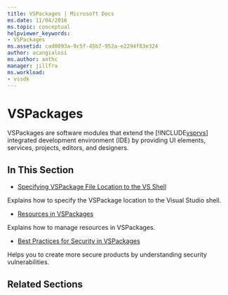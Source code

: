 ```yaml
---
title: VSPackages | Microsoft Docs
ms.date: 11/04/2016
ms.topic: conceptual
helpviewer_keywords:
- VSPackages
ms.assetid: cad0893a-9c5f-45b7-952a-e2294f83e324
author: acangialosi
ms.author: anthc
manager: jillfra
ms.workload:
- vssdk
---
```

# VSPackages
VSPackages are software modules that extend the [!INCLUDE[vsprvs](../../code-quality/includes/vsprvs_md.md)] integrated development environment (IDE) by providing UI elements, services, projects, editors, and designers.

## In This Section
- [Specifying VSPackage File Location to the VS Shell](../../extensibility/internals/specifying-vspackage-file-location-to-the-vs-shell.md)

 Explains how to specify the VSPackage location to the Visual Studio shell.

- [Resources in VSPackages](../../extensibility/internals/resources-in-vspackages.md)

 Explains how to manage resources in VSPackages.

- [Best Practices for Security in VSPackages](../../extensibility/internals/best-practices-for-security-in-vspackages.md)

 Helps you to create more secure products by understanding security vulnerabilities.

## Related Sections
